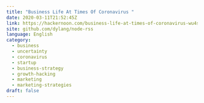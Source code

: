 ```yaml
---
title: "Business Life At Times Of Coronavirus "
date: 2020-03-11T21:52:45Z
link: https://hackernoon.com/business-life-at-times-of-coronavirus-wu4s3y55?source=rss&utm_medium=RSS&utm_source=news.12bit.vn
site: github.com/dylang/node-rss
language: English
category:
  - business
  - uncertainty
  - coronavirus
  - startup
  - business-strategy
  - growth-hacking
  - marketing
  - marketing-strategies
draft: false
---
```

